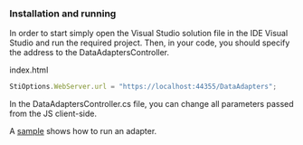 
### Installation and running
In order to start simply open the Visual Studio solution file in the IDE Visual Studio and run the required project. 
Then, in your code, you should specify the address to the DataAdaptersController.

index.html
```js
StiOptions.WebServer.url = "https://localhost:44355/DataAdapters";
```

In the DataAdaptersController.cs file, you can change all parameters passed from the JS client-side.

A [sample](https://github.com/stimulsoft/Samples-JS/tree/master/ASP.NET%20Core/Connecting%20to%20Databases) shows how to run an adapter.